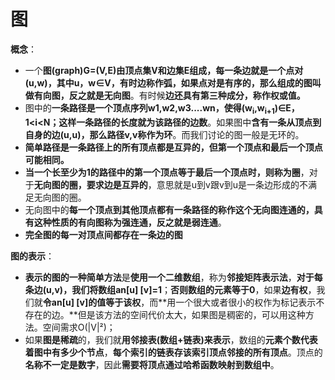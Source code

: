 # 图

**概念**：

- 一个**图(graph)**G=(V,E)**由顶点集V和边集E组成**，**每一条边就是一个点对(u,w)，其中u，w∈V**，有时边称作弧，如果**点对是有序的，那么组成的图叫做有向图，反之就是无向图**。有时候**边还具有第三种成分，称作权或值。**
- 图中的**一条路径是一个顶点序列w1,w2,w3....wn，使得(w<sub>i</sub>,w<sub>i+1</sub>)∈E，1<i<N；**这样一**条路径的长度就为该路径的边数**。如果图中**含有一条从顶点到自身的边(u,u)，那么路径v,v称作为环**。而我们讨论的图一般是无环的。
- **简单路径是一条路径上的所有顶点都是互异的，但第一个顶点和最后一个顶点可能相同。**
- **当一个长至少为1的路径中的第一个顶点等于最后一个顶点时，则称为圈**，对于**无向图的圈，要求边是互异的**，意思就是u到v跟v到u是一条边形成的不满足无向图的圈。
- 无向图中的**每一个顶点到其他顶点都有一条路径的称作这个无向图连通的，具有这种性质的有向图称为强连通，反之就是弱连通**。
- **完全图的每一对顶点间都存在一条边的图**



**图的表示**：

- **表示的图的一种简单方法**是**使用一个二维数组**，称为**邻接矩阵表示法**，**对于每条边(u,v)，我们将数组an[u] [v]=1**；**否则数组的元素等于0**，如果**边有权**，我们就**令an[u] [v]的值等于该权**，而**用一个很大或者很小的权作为标记表示不存在的边。**但是该方法的空间代价太大，如果图是稠密的，可以用这种方法。空间需求O(|V|²)；
- 如果**图是稀疏**的，我们就**用邻接表(数组+链表)来表示**，数组的**元素个数代表着图中有多少个节点**，**每个索引的链表存该索引顶点邻接的所有顶点**。顶点的**名称不一定是数字**，因此**需要将顶点通过哈希函数映射到数组中**。

